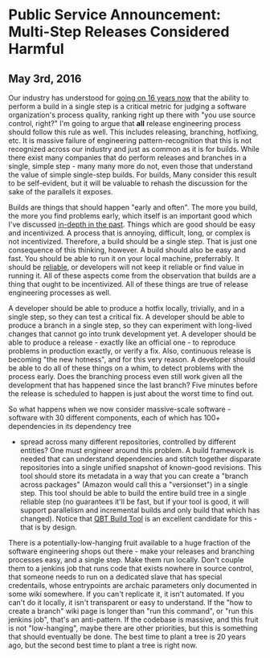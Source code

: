 # Public Service Announcement: Multi-Step Releases Considered Harmful
## May 3rd, 2016

Our industry has understood for [going on 16 years now](http://www.joelonsoftware.com/articles/fog0000000043.html)
that the ability to perform a build in a single step is a critical
metric for judging a software organization's process quality, ranking right up
there with "you use source control, right?"  I'm going to argue that **all**
release engineering process should follow this rule as well.  This includes
releasing, branching, hotfixing, etc.  It is massive failure of engineering
pattern-recognition that this is not recognized across our industry and just as
common as it is for builds.  While there exist many companies that do perform
releases and branches in a single, simple step - many many more do not, even
those that understand the value of simple single-step builds.  For builds, Many
consider this result to be self-evident, but it will be valuable to rehash the
discussion for the sake of the parallels it exposes.

Builds are things that should happen "early and often".  The more you build, the
more you find problems early, which itself is an important good which I've
discussed [in-depth in the past](2016-01-27-Better-Debugging-Through-Socratic-Method.md).
Things which are good should be easy and incentivized.  A process
that is annoying, difficult, long, or complex is not incentivized.  Therefore, a
build should be a single step.  That is just one consequence of this thinking,
however.  A build should also be easy and fast.  You should be able to run it on
your local machine, preferrably.  It should be
[reliable](2016-01-28-The-Importance-of-Build-Reliability.md), or developers
will not keep it reliable or find value in running it.  All of these
aspects come from the observation that builds are a thing that ought to be
incentivized.  All of these things are true of release engineering processes as
well.

A developer should be able to produce a hotfix locally, trivially, and in a
single step, so they can test a critical fix.  A developer should be able to
produce a branch in a single step, so they can experiment with long-lived
changes that cannot go into trunk development yet.  A developer should be able
to produce a release - exactly like an official one - to reproduce problems in
production exactly, or verify a fix.  Also, continuous release is becoming "the
new hotness", and for this very reason.  A developer should be able to do all
of these things on a whim, to detect problems with the process early.  Does the
branching process even still work given all the development that has happened
since the last branch?  Five minutes before the release is scheduled to happen
is just about the worst time to find out.

So what happens when we now consider massive-scale software - software with 30
different components, each of which has 100+ dependencies in its dependency tree
- spread across many different repositories, controlled by different entities?
One must engineer around this problem.  A build framework is needed that can
understand dependencies and stitch together disparate repositories into a single
unified snapshot of known-good revisions.  This tool should store its metadata
in a way that you can create a "branch across packages" (Amazon would call this
a "versionset") in a single step.  This tool should be able to build the entire
build tree in a single reliable step (no guarantees it'll be fast, but if your
tool is good, it will support parallelism and incremental builds and only build
that which has changed).  Notice that [QBT Build Tool](https://qbtbuildtool.com)
is an excellent candidate for this - that is by design.

There is a potentially-low-hanging fruit available to a huge fraction of the
software engineering shops out there - make your releases and branching
processes easy, and a single step.  Make them run locally.  Don't couple them to
a jenkins job that runs code that exists nowhere in source control, that someone
needs to run on a dedicated slave that has special credentails, whose
entrypoints are archaic parameters only documented in some wiki somewhere.  If
you can't replicate it, it isn't automated.  If you can't do it locally, it
isn't transparent or easy to understand.  If the "how to create a branch" wiki
page is longer than "run this command", or "run this jenkins job", that's an
anti-pattern.  If the codebase is massive, and this fruit is not "low-hanging",
maybe there are other priorities, but this is something that should eventually
be done.  The best time to plant a tree is 20 years ago, but the second best
time to plant a tree is right now.
